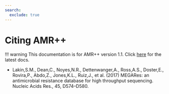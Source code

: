 ```yaml
---
search:
  exclude: true
---
```


# Citing AMR++

!!! warning
    This documentation is for AMR++ version 1.1. Click [here](./../latest/introduction.md) for the latest docs.

- Lakin,S.M., Dean,C., Noyes,N.R., Dettenwanger,A., Ross,A.S., Doster,E., Rovira,P., Abdo,Z., Jones,K.L., Ruiz,J., et al. (2017) MEGARes: an antimicrobial resistance database for high throughput sequencing. Nucleic Acids Res., 45, D574–D580.